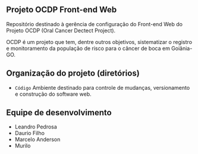 ## Projeto OCDP Front-end Web
Repositório destinado à gerência de configuração do Front-end Web do Projeto OCDP (Oral Cancer Dectect Project).

OCDP é um projeto que tem, dentre outros objetivos, sistematizar o registro e monitoramento da população de risco para o câncer de boca em Goiânia-GO.


## Organização do projeto (diretórios)

- `Código` Ambiente destinado para controle de mudanças, versionamento e construção do software web.

## Equipe de desenvolvimento

- Leandro Pedrosa
- Daurio Filho
- Marcelo Anderson
- Murilo
